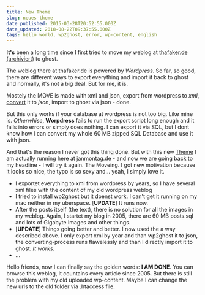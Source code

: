 ```yaml
---
title: New Theme
slug: neues-theme
date_published: 2015-03-28T20:52:55.000Z
date_updated: 2018-08-22T09:37:55.000Z
tags: hello world, wp2ghost, error, wp-content, english
---
```


**It's** been a long time since I first tried to move my weblog at [thafaker.de (archiviert)](http://web.archive.org/web/20060425043208/http://www.thafaker.de:80/) to ghost.

The weblog there at thafaker.de is powered by *Wordpress*. So far, so good, there are different ways to export everything and import it back to ghost and normally, it's not a big deal. But for me, it is.

Mostely the MOVE is made with xml and json, export from wordpress to *xml*, [convert](https://github.com/jonhoo/wp2ghost) it to *json*, import to ghost via json - done.

But this only works if your database at wordpress is not too big. Like mine is. *Otherwhise*, **Worpdress** fails to run the export script long enough and it falls into errors or simply does nothing. I can export it via SQL, but I dont know how I can convert my whole 60 MB zipped SQL Database and use it with json.

And that's the reason I never got this thing done. But with this new [Theme](http://zutrinken.com/) I am actually running here at janmontag.de - and now we are going back to my headline - I will try it again. The Moveing. I got new motivation because it looks so nice, the typo is so sexy and… yeah, I simply love it.

- I exportet everything to xml from wordpress by years, so I have several xml files with the content of my old wordpress weblog
- I tried to install wp2ghost but it doenst work. I can't get it running on my mac neither in my uberspace. [**UPDATE**] It runs now.
- After the posts itself (the text), there is no solution for all the images in my weblog. Again, I startet my blog in 2005, there are 60 MB posts.sql and lots of Gigabyte Images and other things.
- [**UPDATE**] Things going better and better. I now used the a way described above. I only export xml by year and than wp2ghost it to json, the converting-process runs flawelessly and than I  directly import it to ghost. *It works*.
- …

Hello friends, now I can finally say the golden words: **I AM DONE**. You can browse this weblog, it countains every article since 2005. But there is still the problem with my old uploaded wp-content. Maybe I can change the new urls to the old folder via .htaccess file.
